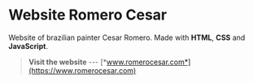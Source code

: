 # Website Romero Cesar

Website of brazilian painter Cesar Romero. Made with **HTML**, **CSS** and **JavaScript**.

> **Visit the website** --- [*www.romerocesar.com*](https://www.romerocesar.com)